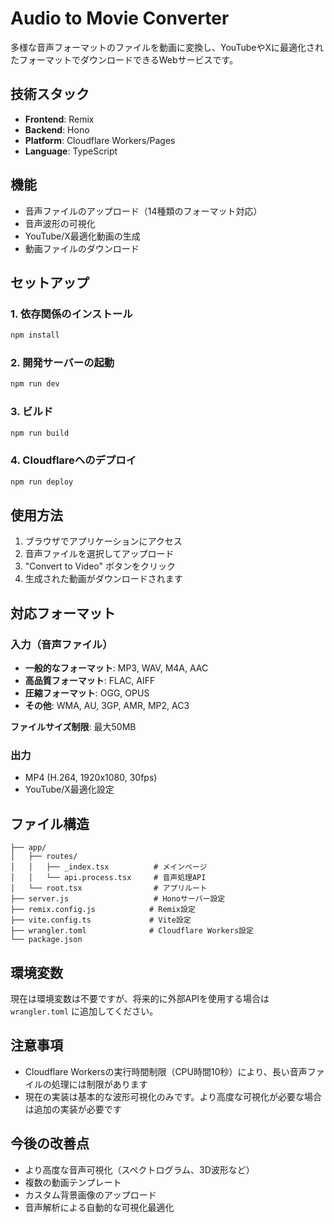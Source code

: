 # Audio to Movie Converter

多様な音声フォーマットのファイルを動画に変換し、YouTubeやXに最適化されたフォーマットでダウンロードできるWebサービスです。

## 技術スタック

- **Frontend**: Remix
- **Backend**: Hono
- **Platform**: Cloudflare Workers/Pages
- **Language**: TypeScript

## 機能

- 音声ファイルのアップロード（14種類のフォーマット対応）
- 音声波形の可視化
- YouTube/X最適化動画の生成
- 動画ファイルのダウンロード

## セットアップ

### 1. 依存関係のインストール

```bash
npm install
```

### 2. 開発サーバーの起動

```bash
npm run dev
```

### 3. ビルド

```bash
npm run build
```

### 4. Cloudflareへのデプロイ

```bash
npm run deploy
```

## 使用方法

1. ブラウザでアプリケーションにアクセス
2. 音声ファイルを選択してアップロード
3. "Convert to Video" ボタンをクリック
4. 生成された動画がダウンロードされます

## 対応フォーマット

### 入力（音声ファイル）
- **一般的なフォーマット**: MP3, WAV, M4A, AAC
- **高品質フォーマット**: FLAC, AIFF
- **圧縮フォーマット**: OGG, OPUS
- **その他**: WMA, AU, 3GP, AMR, MP2, AC3

**ファイルサイズ制限**: 最大50MB

### 出力
- MP4 (H.264, 1920x1080, 30fps)
- YouTube/X最適化設定

## ファイル構造

```
├── app/
│   ├── routes/
│   │   ├── _index.tsx          # メインページ
│   │   └── api.process.tsx     # 音声処理API
│   └── root.tsx                # アプリルート
├── server.js                   # Honoサーバー設定
├── remix.config.js            # Remix設定
├── vite.config.ts             # Vite設定
├── wrangler.toml              # Cloudflare Workers設定
└── package.json
```

## 環境変数

現在は環境変数は不要ですが、将来的に外部APIを使用する場合は `wrangler.toml` に追加してください。

## 注意事項

- Cloudflare Workersの実行時間制限（CPU時間10秒）により、長い音声ファイルの処理には制限があります
- 現在の実装は基本的な波形可視化のみです。より高度な可視化が必要な場合は追加の実装が必要です

## 今後の改善点

- より高度な音声可視化（スペクトログラム、3D波形など）
- 複数の動画テンプレート
- カスタム背景画像のアップロード
- 音声解析による自動的な可視化最適化
